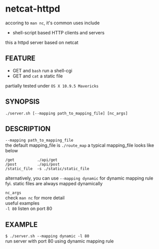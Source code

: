 netcat-httpd
============

accoring to `man nc`, it's common uses include

* shell-script based HTTP clients and servers

this a httpd server based on netcat  

## FEATURE

* GET and `bash` run a shell-cgi
* GET and `cat` a static file

partially tested under `OS X 10.9.5 Mavericks`

## SYNOPSIS  

`./server.sh [--mapping path_to_mapping_file] [nc_args]`


## DESCRIPTION  

`--mapping path_to_mapping_file`  
the default mapping_file is `./route_map`
a typical mapping_file looks like below

```
/get          ./api/get
/post         ./api/post
/static_file  -s ./static/static_file
```

alternatively, you can use `--mapping dynamic` for dynamic mapping rule  
fyi. static files are always mapped dynamically

`nc_args`  
check `man nc` for more detail  
useful examples  
`-l 80` listen on port 80


## EXAMPLE  

`$ ./server.sh --mapping dynamic -l 80`  
run server with port 80 using dynamic mapping rule
